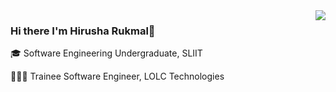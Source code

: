 <img align='right' src="https://github-readme-stats.vercel.app/api?username=HirushaRukmal&&show_icons=true&title_color=242F9B&icon_color=242F9B&text_color=242F9B&bg_color=EEEE">

### Hi there I'm Hirusha Rukmal👋

🎓 Software Engineering Undergraduate, SLIIT

👨🏻‍💻 Trainee Software Engineer, LOLC Technologies

<!-- [![Instagram](https://img.shields.io/badge/Instagram-%23E4405F.svg?logo=Instagram&logoColor=white)](https://instagram.com/_.hirusha._) [![LinkedIn](https://img.shields.io/badge/LinkedIn-%230077B5.svg?logo=linkedin&logoColor=white)](https://lk.linkedin.com/in/hirusharukmal) [![Medium](https://img.shields.io/badge/Medium-12100E?logo=medium&logoColor=white)](https://medium.com/@hirusharukmal266)
 -->
